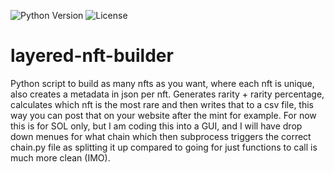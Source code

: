 ![Python Version](https://img.shields.io/badge/Python-3.8%2B-blue)
![License](https://img.shields.io/badge/License-MIT-green)

# layered-nft-builder
Python script to build as many nfts as you want, where each nft is unique, also creates a metadata in json per nft.
Generates rarity + rarity percentage, calculates which nft is the most rare and then writes that to a csv file, this way you can post that on your website after the mint for example.
For now this is for SOL only, but I am coding this into a GUI, and I will have drop down menues for what chain which then subprocess triggers the correct chain.py file as splitting it up compared to going for just functions to call is much more clean (IMO).
